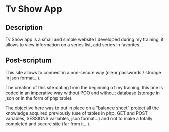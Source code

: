 # Tv Show App

## Description
<p>Tv Show app is a small and simple website I developed during my training, it allows to view information on a series list, add series in favorites...</p>

## Post-scriptum
<p>This site allows to connect in a non-secure way (clear passwords / storage in json format...).</p>
<p>The creation of this site dating from the beginning of my training, this one is coded in an imperative way without POO and without database (storage in json or in the form of php table).</p>
<p>The objective here was to put in place on a "balance sheet" project all the knowledge acquired previously (use of tables in php, GET and POST variables, SESSIONS variables, json format...) and not to make a totally completed and secure site (far from it...).</p>
